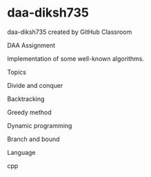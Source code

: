 # daa-diksh735
daa-diksh735 created by GitHub Classroom

DAA Assignment

Implementation of some well-known algorithms.

Topics

Divide and conquer

Backtracking

Greedy method

Dynamic programming

Branch and bound

Language

cpp
